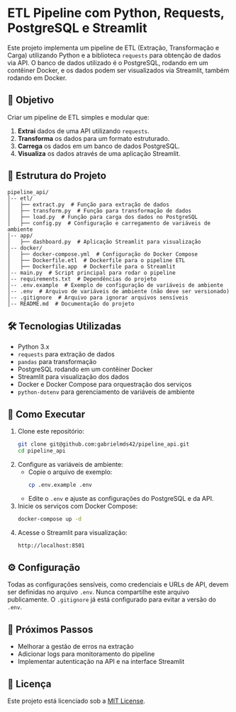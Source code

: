 # ETL Pipeline com Python, Requests, PostgreSQL e Streamlit

Este projeto implementa um pipeline de ETL (Extração, Transformação e Carga) utilizando Python e a biblioteca `requests` para obtenção de dados via API. O banco de dados utilizado é o PostgreSQL, rodando em um contêiner Docker, e os dados podem ser visualizados via Streamlit, também rodando em Docker.

## 📌 Objetivo
Criar um pipeline de ETL simples e modular que:
1. **Extrai** dados de uma API utilizando `requests`.
2. **Transforma** os dados para um formato estruturado.
3. **Carrega** os dados em um banco de dados PostgreSQL.
4. **Visualiza** os dados através de uma aplicação Streamlit.

## 📂 Estrutura do Projeto
```
pipeline_api/
│-- etl/
│   ├── extract.py  # Função para extração de dados
│   ├── transform.py  # Função para transformação de dados
│   ├── load.py  # Função para carga dos dados no PostgreSQL
│   ├── config.py  # Configuração e carregamento de variáveis de ambiente
│-- app/
│   ├── dashboard.py  # Aplicação Streamlit para visualização
│-- docker/
│   ├── docker-compose.yml  # Configuração do Docker Compose
│   ├── Dockerfile.etl  # Dockerfile para o pipeline ETL
│   ├── Dockerfile.app  # Dockerfile para o Streamlit
│-- main.py  # Script principal para rodar o pipeline
│-- requirements.txt  # Dependências do projeto
│-- .env.example  # Exemplo de configuração de variáveis de ambiente
│-- .env  # Arquivo de variáveis de ambiente (não deve ser versionado)
│-- .gitignore  # Arquivo para ignorar arquivos sensíveis
│-- README.md  # Documentação do projeto
```

## 🛠 Tecnologias Utilizadas
- Python 3.x
- `requests` para extração de dados
- `pandas` para transformação
- PostgreSQL rodando em um contêiner Docker
- Streamlit para visualização dos dados
- Docker e Docker Compose para orquestração dos serviços
- `python-dotenv` para gerenciamento de variáveis de ambiente

## 🚀 Como Executar
1. Clone este repositório:
   ```bash
   git clone git@github.com:gabrielmds42/pipeline_api.git
   cd pipeline_api
   ```
2. Configure as variáveis de ambiente:
   - Copie o arquivo de exemplo:
     ```bash
     cp .env.example .env
     ```
   - Edite o `.env` e ajuste as configurações do PostgreSQL e da API.
3. Inicie os serviços com Docker Compose:
   ```bash
   docker-compose up -d
   ```
4. Acesse o Streamlit para visualização:
   ```bash
   http://localhost:8501
   ```

## ⚙️ Configuração
Todas as configurações sensíveis, como credenciais e URLs de API, devem ser definidas no arquivo `.env`. Nunca compartilhe este arquivo publicamente. O `.gitignore` já está configurado para evitar a versão do `.env`.

## 📌 Próximos Passos
- Melhorar a gestão de erros na extração
- Adicionar logs para monitoramento do pipeline
- Implementar autenticação na API e na interface Streamlit

## 📄 Licença
Este projeto está licenciado sob a [MIT License](LICENSE).

